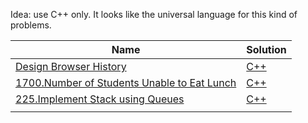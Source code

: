 Idea: use C++ only. It looks like the universal language for this kind of problems.

| Name                                                                                                                 | Solution                                                                   |
| -------------------------------------------------------------------------------------------------------------------- | -------------------------------------------------------------------------- |
| [Design Browser History](https://leetcode.com/problems/design-browser-history)                                       | [C++](/problems/leetcode/1472_design_browser_history.cpp)                  |
| [1700.Number of Students Unable to Eat Lunch](https://leetcode.com/problems/number-of-students-unable-to-eat-lunch/) | [C++](/problems/leetcode/1700_number_of_students_unable_to_eath_lunch.cpp) |
| [225.Implement Stack using Queues](https://leetcode.com/problems/implement-stack-using-queues/)                      | [C++](/problems/leetcode/225_implement_stack_using_queues.cpp)             |
|                                                                                                                      |                                                                            |
